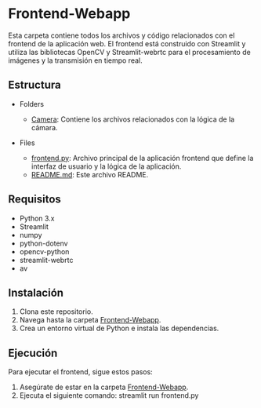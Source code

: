 # Frontend-Webapp

Esta carpeta contiene todos los archivos y código relacionados con el frontend de la aplicación web. El frontend está construido con Streamlit y utiliza las bibliotecas OpenCV y Streamlit-webrtc para el procesamiento de imágenes y la transmisión en tiempo real.

## Estructura

- Folders
    - [Camera](./Camera): Contiene los archivos relacionados con la lógica de la cámara.

- Files
    - [frontend.py](./frontend.py): Archivo principal de la aplicación frontend que define la interfaz de usuario y la lógica de la aplicación.
    - [README.md](./README.md): Este archivo README.

## Requisitos

- Python 3.x
- Streamlit
- numpy
- python-dotenv
- opencv-python
- streamlit-webrtc
- av

## Instalación

1. Clona este repositorio.
2. Navega hasta la carpeta [Frontend-Webapp](../Frontend-Webapp).
3. Crea un entorno virtual de Python e instala las dependencias.

## Ejecución

Para ejecutar el frontend, sigue estos pasos:

1. Asegúrate de estar en la carpeta [Frontend-Webapp](../Frontend-Webapp).
2. Ejecuta el siguiente comando: streamlit run frontend.py